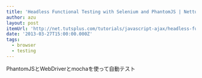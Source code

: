 ```yaml
---
title: 'Headless Functional Testing with Selenium and PhantomJS | Nettuts+'
author: azu
layout: post
itemUrl: 'http://net.tutsplus.com/tutorials/javascript-ajax/headless-functional-testing-with-selenium-and-phantomjs/'
date: '2013-03-27T15:00:00.000Z'
tags:
  - browser
  - testing
---
```

PhantomJSとWebDriverとmochaを使って自動テスト
